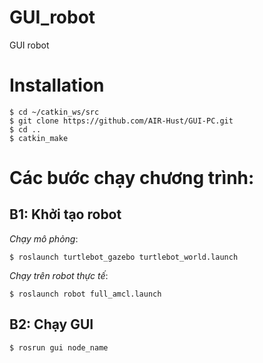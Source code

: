# GUI_robot

GUI robot

# Installation


```
$ cd ~/catkin_ws/src
$ git clone https://github.com/AIR-Hust/GUI-PC.git
$ cd ..
$ catkin_make
```


# Các bước chạy chương trình:

## B1: Khởi tạo robot 
*Chạy mô phỏng*:

`$ roslaunch turtlebot_gazebo turtlebot_world.launch`

*Chạy trên robot thực tế*:

`$ roslaunch robot full_amcl.launch`

## B2: Chạy GUI

`$ rosrun gui node_name`
